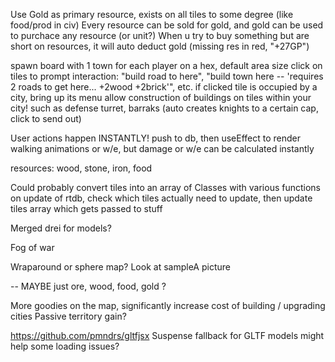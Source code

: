 Use Gold as primary resource, exists on all tiles to some degree (like food/prod in civ)
Every resource can be sold for gold, and gold can be used to purchace any resource (or unit?)
When u try to buy something but are short on resources, it will auto deduct gold (missing res in red, "+27GP")

spawn board with 1 town for each player on a hex, default area size
click on tiles to prompt interaction: "build road to here", "build town here -- 'requires 2 roads to get here... +2wood +2brick'", etc.
  if clicked tile is occupied by a city, bring up its menu
allow construction of buildings on tiles within your city! such as defense turret, barraks (auto creates knights to a certain cap, click to send out)


User actions happen INSTANTLY! push to db, then useEffect to render walking animations or w/e, but damage or w/e can be calculated instantly

resources: wood, stone, iron, food



Could probably convert tiles into an array of Classes with various functions
on update of rtdb, check which tiles actually need to update, then update tiles array which gets passed to stuff 

Merged drei for models?


Fog of war

Wraparound or sphere map?
Look at sampleA picture

-- MAYBE just ore, wood, food, gold ?

More goodies on the map, significantly increase cost of building / upgrading cities
Passive territory gain?


https://github.com/pmndrs/gltfjsx
Suspense fallback for GLTF models might help some loading issues?